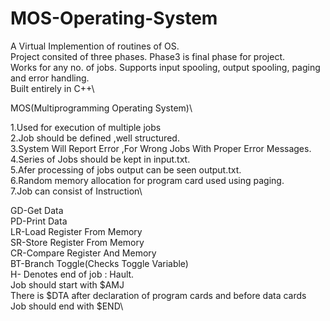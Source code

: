 # MOS-Operating-System

A Virtual Implemention of routines of OS.\
Project consited of three phases. Phase3 is final phase for project.\
Works for any no. of jobs. Supports input spooling, output spooling, paging and error handling.\
Built entirely in C++\

MOS(Multiprogramming Operating System)\

1.Used for execution of multiple jobs\
2.Job should be defined ,well structured.\
3.System Will Report Error ,For Wrong Jobs With Proper Error Messages.\
4.Series of Jobs should be kept in input.txt.\
5.Afer processing of jobs output can be seen output.txt.\
6.Random memory allocation for program card used using paging.\
7.Job can consist of Instruction\

GD-Get Data\
PD-Print Data\
LR-Load Register From Memory\
SR-Store Register From Memory\
CR-Compare Register And Memory\
BT-Branch Toggle(Checks Toggle Variable)\
H- Denotes end of job : Hault.\
Job should start with $AMJ\
There is $DTA after declaration of program cards and before data cards\
Job should end with $END\

